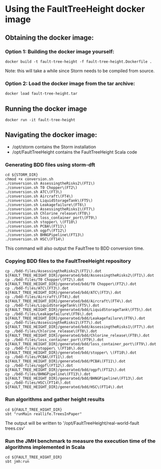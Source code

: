 # Using the FaultTreeHeight docker image

## Obtaining the docker image:
### Option 1: Building the docker image yourself:
```shell
docker build -t fault-tree-height -f fault-tree-height.Dockerfile .
```
Note: this will take a while since Storm needs to be compiled from source.
### Option 2: Load the docker image from the tar archive:
```shell
docker load fault-tree-height.tar 
```

## Running the docker image
```shell
docker run -it fault-tree-height
```

## Navigating the docker image:
- /opt/storm contains the Storm installation
- /opt/FaultTreeHeight contains the FaultTreeHeight Scala code

### Generating BDD files using storm-dft
```shell
cd ${STORM_DIR}
chmod +x conversion.sh
./conversion.sh AssessingtheRisks2\(FT1\)
./conversion.sh T0 Chopper\(FT2\)
./conversion.sh ATC\(FT3\)
./conversion.sh Aircraft\(FT4\)
./conversion.sh LiquidStorageTank\(FT5\)
./conversion.sh Leakagefailure\(FT6\)
./conversion.sh AssessingtheRisks1\(FT7\)
./conversion.sh Chlorine_release\(FT8\)
./conversion.sh loss_container_port\(FT9\)
./conversion.sh stopper\ \(FT10\)
./conversion.sh PCBA\(FT11\)
./conversion.sh ogpf\(FT12\)
./conversion.sh BHNGPipeline\(FT13\)
./conversion.sh HSC\(FT14\)
```
This command will also output the FaultTree to BDD conversion time.

### Copying BDD files to the FaultTreeHeight repository
```shell
cp ./bdd-files/AssessingtheRisks2\(FT1\).dot ${FAULT_TREE_HEIGHT_DIR}/generated/bdd/AssessingtheRisks2\(FT1\).dot
cp ./bdd-files/T0 Chopper\(FT2\).dot ${FAULT_TREE_HEIGHT_DIR}/generated/bdd/T0 Chopper\(FT2\).dot
cp ./bdd-files/ATC\(FT3\).dot ${FAULT_TREE_HEIGHT_DIR}/generated/bdd/ATC\(FT3\).dot
cp ./bdd-files/Aircraft\(FT4\).dot ${FAULT_TREE_HEIGHT_DIR}/generated/bdd/Aircraft\(FT4\).dot
cp ./bdd-files/LiquidStorageTank\(FT5\).dot ${FAULT_TREE_HEIGHT_DIR}/generated/bdd/LiquidStorageTank\(FT5\).dot
cp ./bdd-files/Leakagefailure\(FT6\).dot ${FAULT_TREE_HEIGHT_DIR}/generated/bdd/Leakagefailure\(FT6\).dot
cp ./bdd-files/AssessingtheRisks1\(FT7\).dot ${FAULT_TREE_HEIGHT_DIR}/generated/bdd/AssessingtheRisks1\(FT7\).dot
cp ./bdd-files/Chlorine_release\(FT8\).dot ${FAULT_TREE_HEIGHT_DIR}/generated/bdd/Chlorine_release\(FT8\).dot
cp ./bdd-files/loss_container_port\(FT9\).dot ${FAULT_TREE_HEIGHT_DIR}/generated/bdd/loss_container_port\(FT9\).dot
cp ./bdd-files/stopper\ \(FT10\).dot ${FAULT_TREE_HEIGHT_DIR}/generated/bdd/stopper\ \(FT10\).dot
cp ./bdd-files/PCBA\(FT11\).dot ${FAULT_TREE_HEIGHT_DIR}/generated/bdd/PCBA\(FT11\).dot
cp ./bdd-files/ogpf\(FT12\).dot ${FAULT_TREE_HEIGHT_DIR}/generated/bdd/ogpf\(FT12\).dot
cp ./bdd-files/BHNGPipeline\(FT13\).dot ${FAULT_TREE_HEIGHT_DIR}/generated/bdd/BHNGPipeline\(FT13\).dot
cp ./bdd-files/HSC\(FT14\).dot ${FAULT_TREE_HEIGHT_DIR}/generated/bdd/HSC\(FT14\).dot
```

### Run algorithms and gather height results
```shell
cd ${FAULT_TREE_HIGHT_DIR}
sbt "runMain reallife.TreesInPaper"
```
The output will be written to '/opt/FaultTreeHeight/real-world-fault trees.csv'

### Run the JMH benchmark to measure the execution time of the algorithms implemented in Scala
```shell
cd ${FAULT_TREE_HIGHT_DIR}
sbt jmh:run
```